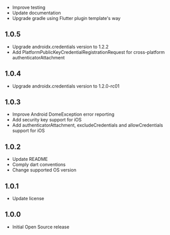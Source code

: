 
* Improve testing
* Update documentation
* Upgrade gradle using Flutter plugin template's way

## 1.0.5

* Upgrade androidx.credentials version to 1.2.2
* Add PlatformPublicKeyCredentialRegistrationRequest for cross-platform authenticatorAttachment

## 1.0.4

* Upgrade androidx.credentials version to 1.2.0-rc01

## 1.0.3

* Improve Android DomeException error reporting
* Add security key support for iOS
* Add authenticatorAttachment, excludeCredentials and allowCredentials support for iOS

## 1.0.2

* Update README
* Comply dart conventions
* Change supported OS version

## 1.0.1

* Update license

## 1.0.0

* Initial Open Source release
